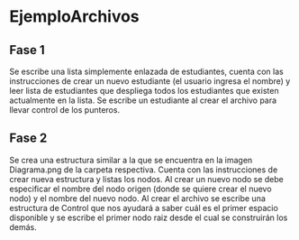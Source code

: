 # EjemploArchivos

## Fase 1
Se escribe una lista simplemente enlazada de estudiantes, cuenta con las instrucciones de crear un nuevo estudiante (el usuario ingresa el nombre) y leer lista de estudiantes que despliega todos los estudiantes que existen actualmente en la lista.
Se escribe un estudiante al crear el archivo para llevar control de los punteros.

## Fase 2
Se crea una estructura similar a la que se encuentra en la imagen Diagrama.png de la carpeta respectiva.
Cuenta con las instrucciones de crear nueva estructura y listas los nodos. Al crear un nuevo nodo se debe especificar el nombre del nodo origen (donde se quiere crear el nuevo nodo) y el nombre del nuevo nodo.
Al crear el archivo se escribe una estructura de Control que nos ayudará a saber cuál es el primer espacio disponible y se escribe el primer nodo raiz desde el cual se construirán los demás.